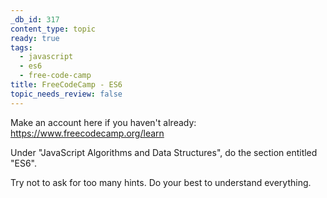 ```yaml
---
_db_id: 317
content_type: topic
ready: true
tags:
  - javascript
  - es6
  - free-code-camp
title: FreeCodeCamp - ES6
topic_needs_review: false
---
```


Make an account here if you haven't already: https://www.freecodecamp.org/learn

Under "JavaScript Algorithms and Data Structures", do the section entitled "ES6".

Try not to ask for too many hints. Do your best to understand everything.

